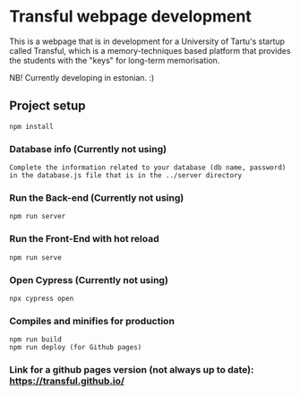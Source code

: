 # Transful webpage development
This is a webpage that is in development for a University of Tartu's startup called Transful, which is a memory-techniques based platform that provides the students with the "keys" for long-term memorisation.

NB! Currently developing in estonian. :)

## Project setup
```
npm install
```

### Database info (Currently not using)
```
Complete the information related to your database (db name, password) in the database.js file that is in the ../server directory
```

### Run the Back-end (Currently not using)
```
npm run server
```

### Run the Front-End with hot reload
```
npm run serve
```

### Open Cypress (Currently not using)
```
npx cypress open
```

### Compiles and minifies for production
```
npm run build
npm run deploy (for Github pages)
```

### Link for a github pages version (not always up to date): https://transful.github.io/
